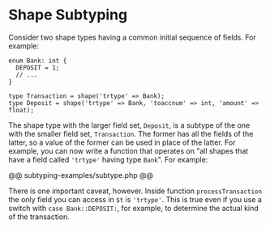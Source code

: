 # Shape Subtyping

Consider two shape types having a common initial sequence of fields. For example:

```
enum Bank: int {
  DEPOSIT = 1;
  // ...
}

type Transaction = shape('trtype' => Bank);
type Deposit = shape('trtype' => Bank, 'toaccnum' => int, 'amount' => float);
```
The shape type with the larger field set, `Deposit`, is a subtype of the one with the smaller field set, `Transaction`. The former has all the fields of the latter, so a value of the former can be used in place of the latter. For example, you can now write a function that operates on "all shapes that have a field called `'trtype'` having type `Bank`". For example:

@@ subtyping-examples/subtype.php @@

There is one important caveat, however. Inside function `processTransaction` the only field you can access in `$t` is `'trtype'`. This is true even if you use a switch with `case Bank::DEPOSIT:`, for example, to determine the actual kind of the transaction.
